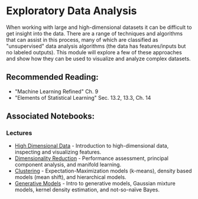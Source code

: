 # Exploratory Data Analysis

When working with large and high-dimensional datasets it can be difficult to get insight into the data. There are a range of techniques and algorithms that can assist in this process, many of which are classified as "unsupervised" data analysis algorithms (the data has features/inputs but no labeled outputs). This module will explore a few of these approaches and show how they can be used to visualize and analyze complex datasets.

## Recommended Reading:

- "Machine Learning Refined" Ch. 9
- "Elements of Statistical Learning" Sec. 13.2, 13.3, Ch. 14

## Associated Notebooks:

### Lectures
- [High Dimensional Data](Topic1-High_Dimensional_Data.ipynb) - Introduction to high-dimensional data, inspecting and visualizing features.
- [Dimensionality Reduction](Topic2-Dimensionality_Reduction.ipynb) - Performance assessment, principal component analysis, and manifold learning.
- [Clustering](Topic3-Clustering.ipynb) - Expectation-Maximization models (k-means), density based models (mean shift), and hierarchical models.
- [Generative Models](Topic4-Generative_Models.ipynb) - Intro to generative models, Gaussian mixture models, kernel density estimation, and not-so-naïve Bayes.
